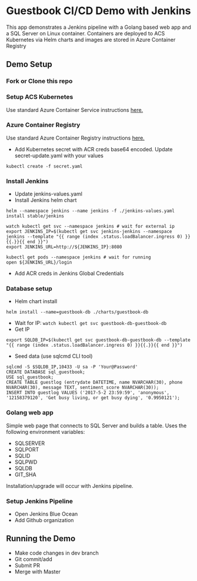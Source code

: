 # Guestbook CI/CD Demo with Jenkins
This app demonstrates a Jenkins pipeline with a Golang based web app and a SQL Server on Linux container. Containers are deployed to ACS Kubernetes via Helm charts and images are stored in Azure Container Registry

## Demo Setup

### Fork or Clone this repo

### Setup ACS Kubernetes

Use standard Azure Container Service instructions [here.](https://docs.microsoft.com/en-us/azure/container-service/kubernetes/container-service-kubernetes-walkthrough)  

### Azure Container Registry

Use standard Azure Container Registry instructions [here.](https://docs.microsoft.com/en-us/azure/container-service/kubernetes/container-service-tutorial-kubernetes-prepare-acr) 

* Add Kubernetes secret with ACR creds base64 encoded. Update secret-update.yaml with your values
```
kubectl create -f secret.yaml
```

### Install Jenkins

* Update jenkins-values.yaml
* Install Jenkins helm chart
```
helm --namespace jenkins --name jenkins -f ./jenkins-values.yaml install stable/jenkins

watch kubectl get svc --namespace jenkins # wait for external ip
export JENKINS_IP=$(kubectl get svc jenkins-jenkins --namespace jenkins --template "{{ range (index .status.loadBalancer.ingress 0) }}{{.}}{{ end }}")
export JENKINS_URL=http://${JENKINS_IP}:8080

kubectl get pods --namespace jenkins # wait for running
open ${JENKINS_URL}/login
```
* Add ACR creds in Jenkins Global Credentials

### Database setup

* Helm chart install
```
helm install --name=guestbook-db ./charts/guestbook-db
```

* Wait for IP: ```watch kubectl get svc guestbook-db-guestbook-db```
* Get IP
```
export SQLDB_IP=$(kubectl get svc guestbook-db-guestbook-db --template "{{ range (index .status.loadBalancer.ingress 0) }}{{.}}{{ end }}")
```

* Seed data (use sqlcmd CLI tool)
```
sqlcmd -S $SQLDB_IP,10433 -U sa -P 'Your@Password'
CREATE DATABASE sql_guestbook;
USE sql_guestbook;
CREATE TABLE guestlog (entrydate DATETIME, name NVARCHAR(30), phone NVARCHAR(30), message TEXT, sentiment_score NVARCHAR(30));
INSERT INTO guestlog VALUES ('2017-5-2 23:59:59', 'anonymous', '12158379120', 'Get busy living, or get busy dying', '0.9950121');
```

### Golang web app

Simple web page that connects to SQL Server and builds a table. Uses the following environment variables:
* SQLSERVER
* SQLPORT
* SQLID
* SQLPWD
* SQLDB
* GIT_SHA

Installation/upgrade will occur with Jenkins pipeline.

### Setup Jenkins Pipeline

* Open Jenkins Blue Ocean
* Add Github organization

## Running the Demo

* Make code changes in dev branch
* Git commit/add
* Submit PR
* Merge with Master